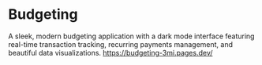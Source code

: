 # Budgeting
A sleek, modern budgeting application with a dark mode interface featuring real-time transaction tracking, recurring payments management, and beautiful data visualizations.
https://budgeting-3mi.pages.dev/
